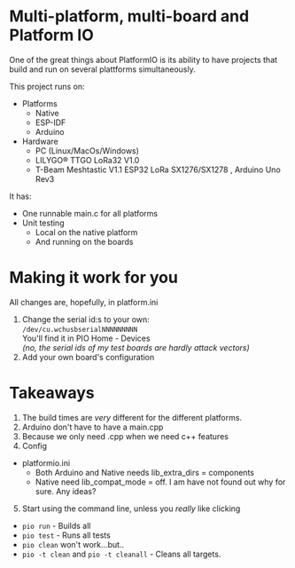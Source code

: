 # Multi-platform, multi-board and Platform IO 

One of the great things about PlatformIO is its ability to have projects that build and run on several plattforms simultaneously.

This project runs on:
* Platforms
  * Native
  * ESP-IDF
  * Arduino
* Hardware
  * PC (Linux/MacOs/Windows)
  * LILYGO® TTGO LoRa32 V1.0
  * T-Beam Meshtastic V1.1 ESP32 LoRa SX1276/SX1278 , Arduino Uno Rev3

It has:
* One runnable main.c for all platforms
* Unit testing
  * Local on the native platform
  * And running on the boards


# Making it work for you

All changes are, hopefully, in platform.ini

1. Change the serial id:s to your own:  
`/dev/cu.wchusbserialNNNNNNNNN`  
You'll find it in PIO Home - Devices  
*(no, the serial ids of my test boards are hardly attack vectors)*
2. Add your own board's configuration



# Takeaways

1. The build times are *very* different for the different platforms. 
2. Arduino don't have to have a main.cpp
3. Because we only need .cpp when we need c++ features
4. Config 
  * platformio.ini
    * Both Arduino and Native needs lib_extra_dirs = components
    * Native need lib_compat_mode = off. 
      I am have not found out why for sure. Any ideas?

5. Start using the command line, unless you *really* like clicking
  * `pio run` - Builds all
  * `pio test` - Runs all tests
  * `pio clean` won't work...but..
  * `pio -t clean` and `pio -t cleanall` - Cleans all targets. 

  
